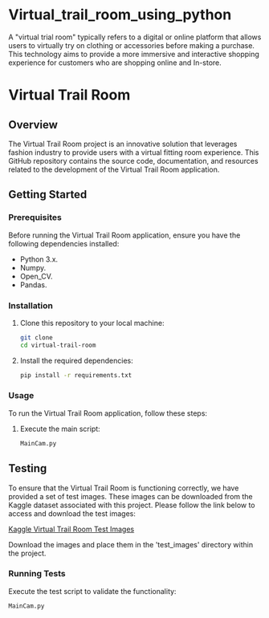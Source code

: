 # Virtual_trail_room_using_python
A "virtual trial room" typically refers to a digital or online platform that allows users to virtually try on clothing or accessories before making a purchase. This technology aims to provide a more immersive and interactive shopping experience for customers who are shopping online and In-store.

# Virtual Trail Room

## Overview

The Virtual Trail Room project is an innovative solution that leverages fashion industry to provide users with a virtual fitting room experience. This GitHub repository contains the source code, documentation, and resources related to the development of the Virtual Trail Room application.

## Getting Started

### Prerequisites

Before running the Virtual Trail Room application, ensure you have the following dependencies installed:

- Python 3.x.
- Numpy.
- Open_CV.
- Pandas.

### Installation

1. Clone this repository to your local machine:

    ```bash
    git clone 
    cd virtual-trail-room
    ```

2. Install the required dependencies:

    ```bash
    pip install -r requirements.txt
    ```

### Usage

To run the Virtual Trail Room application, follow these steps:


1. Execute the main script:

    ```bash
    MainCam.py
    ```



## Testing

To ensure that the Virtual Trail Room is functioning correctly, we have provided a set of test images. These images can be downloaded from the Kaggle dataset associated with this project. Please follow the link below to access and download the test images:

[Kaggle Virtual Trail Room Test Images](https://www.kaggle.com/datasets/paramaggarwal/fashion-product-images-dataset)

Download the images and place them in the 'test_images' directory within the project.

### Running Tests

Execute the test script to validate the functionality:

```bash
MainCam.py

